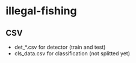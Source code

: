 # illegal-fishing

## CSV
- det_*.csv for detector (train and test)
- cls_data.csv for classification (not splitted yet)